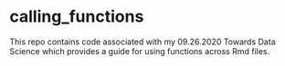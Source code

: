 # calling_functions
This repo contains code associated with my 09.26.2020 Towards Data Science which provides a guide for using functions across Rmd files.
